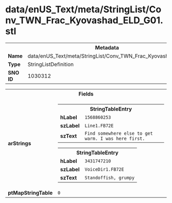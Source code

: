 <h1>data/enUS_Text/meta/StringList/Conv_TWN_Frac_Kyovashad_ELD_G01.stl</h1><table><tr><th colspan="100%">Metadata</th></tr><tr><td><b>Name</b></td><td>data/enUS_Text/meta/StringList/Conv_TWN_Frac_Kyovashad_ELD_G01.stl</td></tr><tr><td><b>Type</b></td><td>StringListDefinition</td></tr><tr><td><b>SNO ID</b></td><td>1030312</td></tr></table>

<table><tr><th colspan="100%">Fields</th></tr><tr><td><b>arStrings</b></td><td><table><tr><th colspan="100%">StringTableEntry</th></tr><tr><td><b>hLabel</b></td><td><code>1568860253</code></td></tr><tr><td><b>szLabel</b></td><td><code>Line1.FB72E</code></td></tr><tr><td><b>szText</b></td><td><code>Find somewhere else to get warm. I was here first.</code></td></tr></table>


<table><tr><th colspan="100%">StringTableEntry</th></tr><tr><td><b>hLabel</b></td><td><code>3431747210</code></td></tr><tr><td><b>szLabel</b></td><td><code>VoiceDir1.FB72E</code></td></tr><tr><td><b>szText</b></td><td><code>Standoffish, grumpy</code></td></tr></table>


</td></tr><tr><td><b>ptMapStringTable</b></td><td><code>0</code></td></tr></table>

